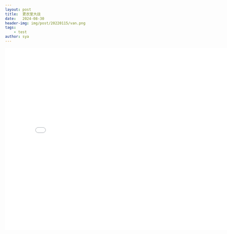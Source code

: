 ```yaml
---
layout: post
title:  更衣室大战
date:   2024-08-30
header-img: img/post/20220115/van.png
tags:
    - test
author: sya
---
```


<iframe
src="/img/posts/20220115/lords-of-the-locked-room-van-darkholme-vs-mark-wolff.mp4" 
scrolling="no"
border="0"
frameborder="no"
framespacing="0"
allowfullscreen="true"
height=600
width=800>
</iframe>
